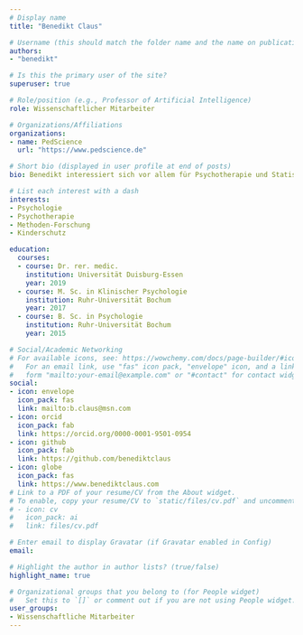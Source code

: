 ```yaml
---
# Display name
title: "Benedikt Claus"

# Username (this should match the folder name and the name on publications)
authors:
- "benedikt"

# Is this the primary user of the site?
superuser: true

# Role/position (e.g., Professor of Artificial Intelligence)
role: Wissenschaftlicher Mitarbeiter

# Organizations/Affiliations
organizations:
- name: PedScience
  url: "https://www.pedscience.de"

# Short bio (displayed in user profile at end of posts)
bio: Benedikt interessiert sich vor allem für Psychotherapie und Statistik.

# List each interest with a dash
interests:
- Psychologie 
- Psychotherapie
- Methoden-Forschung
- Kinderschutz

education:
  courses:
  - course: Dr. rer. medic.
    institution: Universität Duisburg-Essen
    year: 2019
  - course: M. Sc. in Klinischer Psychologie
    institution: Ruhr-Universität Bochum
    year: 2017
  - course: B. Sc. in Psychologie
    institution: Ruhr-Universität Bochum
    year: 2015

# Social/Academic Networking
# For available icons, see: https://wowchemy.com/docs/page-builder/#icons
#   For an email link, use "fas" icon pack, "envelope" icon, and a link in the
#   form "mailto:your-email@example.com" or "#contact" for contact widget.
social:
- icon: envelope
  icon_pack: fas
  link: mailto:b.claus@msn.com
- icon: orcid
  icon_pack: fab
  link: https://orcid.org/0000-0001-9501-0954
- icon: github
  icon_pack: fab
  link: https://github.com/benediktclaus
- icon: globe
  icon_pack: fas
  link: https://www.benediktclaus.com
# Link to a PDF of your resume/CV from the About widget.
# To enable, copy your resume/CV to `static/files/cv.pdf` and uncomment the lines below.
# - icon: cv
#   icon_pack: ai
#   link: files/cv.pdf

# Enter email to display Gravatar (if Gravatar enabled in Config)
email: 

# Highlight the author in author lists? (true/false)
highlight_name: true

# Organizational groups that you belong to (for People widget)
#   Set this to `[]` or comment out if you are not using People widget.
user_groups:
- Wissenschaftliche Mitarbeiter
---
```

